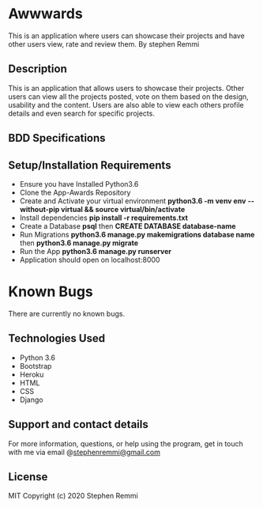 # Awwwards
This is an application where users can showcase their projects and have other users view, rate and review them.
By stephen Remmi


## Description
This is an application that allows users to showcase their projects. Other users can view all the projects posted, vote on them based on the design, usability and the content. Users are also able to view each others profile details and even search for specific projects.

## BDD Specifications


## Setup/Installation Requirements
* Ensure you have Installed Python3.6
* Clone the App-Awards Repository
* Create and Activate your virtual environment **python3.6 -m venv env** **--without-pip virtual && source virtual/bin/activate**
* Install dependencies **pip install -r requirements.txt**
* Create a Database **psql** then **CREATE DATABASE database-name**
* Run Migrations **python3.6 manage.py makemigrations database name** then **python3.6 manage.py migrate**
* Run the App **python3.6 manage.py runserver**
* Application should open on localhost:8000

# Known Bugs
There are currently no known bugs.

## Technologies Used
* Python 3.6
* Bootstrap
* Heroku
* HTML
* CSS
* Django
## Support and contact details
For more information, questions, or help using the program, get in touch with me via email @stephenremmi@gmail.com

## License
MIT Copyright (c) 2020 Stephen Remmi